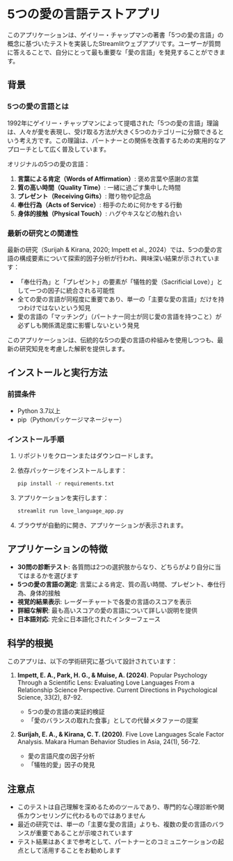# 5つの愛の言語テストアプリ

このアプリケーションは、ゲイリー・チャップマンの著書「5つの愛の言語」の概念に基づいたテストを実装したStreamlitウェブアプリです。ユーザーが質問に答えることで、自分にとって最も重要な「愛の言語」を発見することができます。

## 背景

### 5つの愛の言語とは

1992年にゲイリー・チャップマンによって提唱された「5つの愛の言語」理論は、人々が愛を表現し、受け取る方法が大きく5つのカテゴリーに分類できるという考え方です。この理論は、パートナーとの関係を改善するための実用的なアプローチとして広く普及しています。

オリジナルの5つの愛の言語：
1. **言葉による肯定（Words of Affirmation）**: 褒め言葉や感謝の言葉
2. **質の高い時間（Quality Time）**: 一緒に過ごす集中した時間
3. **プレゼント（Receiving Gifts）**: 贈り物や記念品
4. **奉仕行為（Acts of Service）**: 相手のために何かをする行動
5. **身体的接触（Physical Touch）**: ハグやキスなどの触れ合い

### 最新の研究との関連性

最新の研究（Surijah & Kirana, 2020; Impett et al., 2024）では、5つの愛の言語の構成要素について探索的因子分析が行われ、興味深い結果が示されています：

- 「奉仕行為」と「プレゼント」の要素が「犠牲的愛（Sacrificial Love）」として一つの因子に統合される可能性
- 全ての愛の言語が同程度に重要であり、単一の「主要な愛の言語」だけを持つわけではないという知見
- 愛の言語の「マッチング」（パートナー同士が同じ愛の言語を持つこと）が必ずしも関係満足度に影響しないという発見

このアプリケーションは、伝統的な5つの愛の言語の枠組みを使用しつつも、最新の研究知見を考慮した解釈を提供します。

## インストールと実行方法

### 前提条件
- Python 3.7以上
- pip（Pythonパッケージマネージャー）

### インストール手順

1. リポジトリをクローンまたはダウンロードします。

2. 依存パッケージをインストールします：
   ```bash
   pip install -r requirements.txt
   ```

3. アプリケーションを実行します：
   ```bash
   streamlit run love_language_app.py
   ```

4. ブラウザが自動的に開き、アプリケーションが表示されます。

## アプリケーションの特徴

- **30問の診断テスト**: 各質問は2つの選択肢からなり、どちらがより自分に当てはまるかを選びます
- **5つの愛の言語の測定**: 言葉による肯定、質の高い時間、プレゼント、奉仕行為、身体的接触
- **視覚的結果表示**: レーダーチャートで各愛の言語のスコアを表示
- **詳細な解釈**: 最も高いスコアの愛の言語について詳しい説明を提供
- **日本語対応**: 完全に日本語化されたインターフェース

## 科学的根拠

このアプリは、以下の学術研究に基づいて設計されています：

1. **Impett, E. A., Park, H. G., & Muise, A. (2024)**. Popular Psychology Through a Scientific Lens: Evaluating Love Languages From a Relationship Science Perspective. Current Directions in Psychological Science, 33(2), 87-92.
   - 5つの愛の言語の実証的検証
   - 「愛のバランスの取れた食事」としての代替メタファーの提案

2. **Surijah, E. A., & Kirana, C. T. (2020)**. Five Love Languages Scale Factor Analysis. Makara Human Behavior Studies in Asia, 24(1), 56-72.
   - 愛の言語尺度の因子分析
   - 「犠牲的愛」因子の発見

## 注意点

- このテストは自己理解を深めるためのツールであり、専門的な心理診断や関係カウンセリングに代わるものではありません
- 最近の研究では、単一の「主要な愛の言語」よりも、複数の愛の言語のバランスが重要であることが示唆されています
- テスト結果はあくまで参考として、パートナーとのコミュニケーションの起点として活用することをお勧めします
